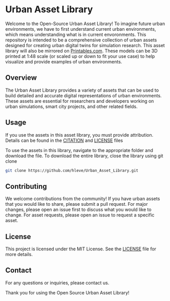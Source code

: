 # Urban Asset Library

Welcome to the Open-Source Urban Asset Library! To imagine future urban environments, we have to first understand current urban environments, which means understanding what is in current envoronments. This repository is intended to be a comprehensive collection of urban assets designed for creating urban digital twins for simulation research. This asset library will also be mirrored on [Printables.com](https://www.printables.com/@HenryLevesque/collections/1560825). These models can be 3D printed at 1:48 scale (or scaled up or down to fit your use case) to help visualize and provide examples of urban environments.

## Overview

The Urban Asset Library provides a variety of assets that can be used to build detailed and accurate digital representations of urban environments. These assets are essential for researchers and developers working on urban simulations, smart city projects, and other related fields.

## Usage

If you use the assets in this asset library, you must provide attribution. Details can be found in the [CITATION](CITATION) and [LICENSE](LICENSE) files

To use the assets in this library, navigate to the appropriate folder and download the file. To download the entire library, close the library using git clone

```bash
git clone https://github.com/hleve/Urban_Asset_Library.git
```

## Contributing

We welcome contributions from the community! If you have urban assets that you would like to share, please submit a pull request. For major changes, please open an issue first to discuss what you would like to change. For asset requests, please open an issue to request a specific asset.

## License

This project is licensed under the MIT License. See the [LICENSE](LICENSE) file for more details.

## Contact

For any questions or inquiries, please contact us.

Thank you for using the Open Source Urban Asset Library!
